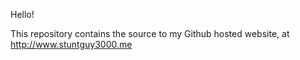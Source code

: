 Hello!

This repository contains the source to my Github hosted website, at http://www.stuntguy3000.me
